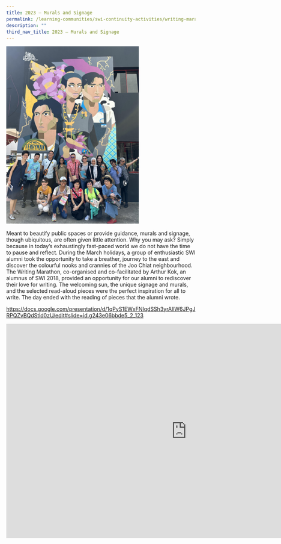 ```yaml
---
title: 2023 – Murals and Signage
permalink: /learning-communities/swi-continuity-activities/writing-marathon-2023-murals-and-signage/
description: ""
third_nav_title: 2023 – Murals and Signage
---
```

<img style="width:70%" src="/images/swi%20writing%20marathon%20cover%202023.jpg">



Meant to beautify public spaces or provide guidance, murals and signage, though ubiquitous, are often given little attention. Why you may ask? Simply because in today’s exhaustingly fast-paced world we do not have the time to pause and reflect. During the March holidays, a group of enthusiastic SWI alumni took the opportunity to take a breather, journey to the east and discover the colourful nooks and crannies of the Joo Chiat neighbourhood. The Writing Marathon, co-organised and co-facilitated by Arthur Kok, an alumnus of SWI 2018, provided an opportunity for our alumni to rediscover their love for writing. The welcoming sun, the unique signage and murals, and the selected read-aloud pieces were the perfect inspiration for all to write. The day ended with the reading of pieces that the alumni wrote.

https://docs.google.com/presentation/d/1qPyS1EWxFNIqdSSh3yrAllW6JPgJRPQZvBQdStld0zU/edit#slide=id.g243e06bbde5_2_123

<iframe allowfullscreen="true" height="569" width="960" frameborder="0" src="https://docs.google.com/presentation/d/1qPyS1EWxFNIqdSSh3yrAllW6JPgJRPQZvBQdStld0zU/embed?start=true&amp;loop=true&amp;delayms=3000"></iframe>